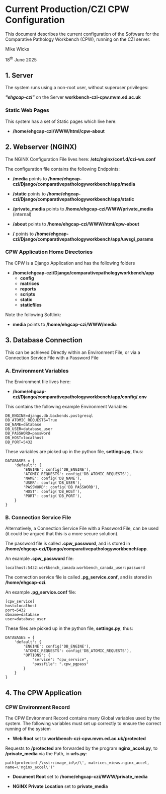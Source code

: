#	Current Production/CZI CPW Configuration	#

This document describes the current configuration of the Software for the Comparative Pathology Workbench (CPW), running on the CZI server.

Mike Wicks

18<sup>th</sup> June 2025

## 1. Server ##

The system runs using a non-root user, without superuser privileges:

***"ehgcap-czi"*** on the Server **workbench-czi-cpw.mvm.ed.ac.uk**


### Static Web Pages ###

This system has a set of Static pages which live here:

- **/home/ehgcap-czi/WWW/html/cpw-about**

## 2. Webserver (NGINX) ##

The NGINX Configuration File lives here: **/etc/nginx/conf.d/czi-ws.conf**

The configuration file contains the following Endpoints:

- **/media** points to **/home/ehgcap-czi/Django/comparativepathologyworkbench/app/media**

- **/static** points to **/home/ehgcap-czi/Django/comparativepathologyworkbench/app/static**

- **/private_media** points to **/home/ehgcap-czi/WWW/private_media** (internal)

- **/about** points to **/home/ehgcap-czi/WWW/html/cpw-about**

- **/** points to **/home/ehgcap-czi/Django/comparativepathologyworkbench/app/uwsgi_params**

### CPW Application Home Directories ###

The CPW is a Django Application and has the following folders

- **/home/ehgcap-czi/Django/comparativepathologyworkbench/app**
	- **config**
	- **matrices**
	- **reports**
	- **scripts**
	- **static**
	- **staticfiles**

Note the following Softlink:

- **media** points to **/home/ehgcap-czi/WWW/media**

## 3. Database Connection ##

This can be achieved Directly within an Environment File, or via a Connection Service File with a Password File

### A. Environment Variables ###

The Environment file lives here:

- **/home/ehgcap-czi/Django/comparativepathologyworkbench/app/config/.env**

This contains the following example Environment Variables:

	DB_ENGINE=django.db.backends.postgresql
	DB_ATOMIC_REQUESTS=True
	DB_NAME=database
	DB_USER=database_user
	DB_PASSWORD=password
	DB_HOST=localhost
	DB_PORT=5432

These variables are picked up in the python file, **settings.py**, thus:

	DATABASES = {
		'default': {
			'ENGINE': config('DB_ENGINE'),
			'ATOMIC_REQUESTS': config('DB_ATOMIC_REQUESTS'),
			'NAME': config('DB_NAME'),
			'USER': config('DB_USER'),
			'PASSWORD': config('DB_PASSWORD'),
			'HOST': config('DB_HOST'),
			'PORT': config('DB_PORT'),
		}
	}


### B. Connection Service File ###

Alternatively, a Connection Service File with a Password File, can be used (it could be argued that this is a more secure solution).

The password file is called **.cpw_password**, and is stored in **/home/ehgcap-czi/Django/comparativepathologyworkbench/app**.

An example **.cpw_password** file:

	localhost:5432:workbench_canada:workbench_canada_user:password

The connection service file is called **.pg_service.conf**, and is stored in **/home/ehgcap-czi**.

An example **.pg_service.conf** file:

	[cpw_service]
	host=localhost
	port=5432
	dbname=database
	user=database_user

These files are picked up in the python file, **settings.py**, thus:

	DATABASES = {
		'default': {
			'ENGINE': config('DB_ENGINE'),
			'ATOMIC_REQUESTS': config('DB_ATOMIC_REQUESTS'),
			"OPTIONS": {
				"service": "cpw_service",
				"passfile": ".cpw_pgpass"
			}
		}
	}


## 4. The CPW Application ##

### CPW Environment Record ###

The CPW Environment Record contains many Global variables used by the system.  The following variables must set up correctly to ensure the correct running of the system

- **Web Root** set to **workbench-czi-cpw.mvm.ed.ac.uk/protected**

Requests to **/protected** are forwarded by the program **nginx_accel.py**, to **/private_media** via the Path, in **urls.py**:

	path(protected /\<str:image_id\>/\', matrices_views.nginx_accel, name=\'nginx_accel\')"

- **Document Root** set to **/home/ehgcap-czi/WWW/private_media**

- **NGINX Private Location** set to **private_media**



